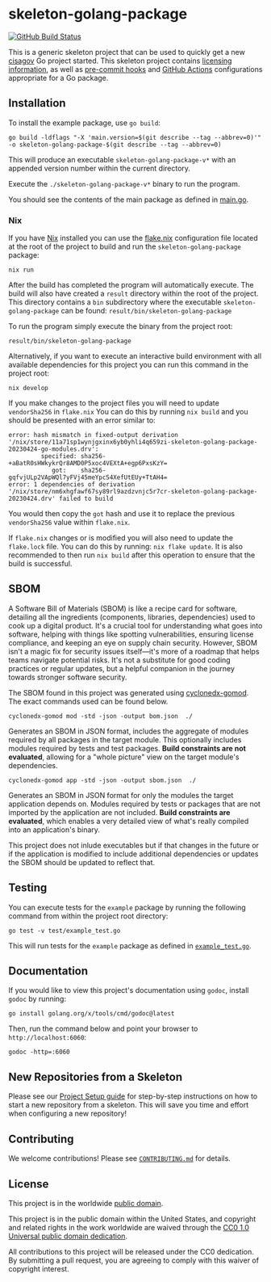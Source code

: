 # skeleton-golang-package #

[![GitHub Build Status](https://github.com/cisagov/skeleton-golang-package/workflows/build/badge.svg)](https://github.com/cisagov/skeleton-golang-package/actions)

This is a generic skeleton project that can be used to quickly get a
new [cisagov](https://github.com/cisagov) Go project started.
This skeleton project contains [licensing information](LICENSE), as
well as [pre-commit hooks](https://pre-commit.com) and
[GitHub Actions](https://github.com/features/actions) configurations
appropriate for a Go package.

## Installation ##

To install the example package, use `go build`:

```console
go build -ldflags "-X 'main.version=$(git describe --tag --abbrev=0)'" -o skeleton-golang-package-$(git describe --tag --abbrev=0)
```

This will produce an executable `skeleton-golang-package-v*` with an appended
version number within the current directory.

Execute the `./skeleton-golang-package-v*` binary to run the program.

You should see the contents of the main package as defined in [main.go](main.go).

### Nix ###

If you have [Nix](https://nixos.org/download.html) installed you can use
the [flake.nix](flake.nix) configuration file located at the root of the
project to build and run the `skeleton-golang-package` package:

```console
nix run
```

After the build has completed the program will automatically execute. The build
will also have created a `result` directory within the root of the project.
This directory contains a `bin` subdirectory where the executable
`skeleton-golang-package` can be found:
`result/bin/skeleton-golang-package`

To run the program simply execute the binary from the project root:

```console
result/bin/skeleton-golang-package
```

Alternatively, if you want to execute an interactive build environment
with all available dependencies for this project you can run this
command in the project root:

```console
nix develop
```

If you make changes to the project files you will need to update `vendorSha256`
in `flake.nix`  You can do this by running `nix build` and you should be presented
with an error similar to:

```console
error: hash mismatch in fixed-output derivation '/nix/store/11a71sp1wynjgxinx6yb0yhli4q659zi-skeleton-golang-package-20230424-go-modules.drv':
         specified: sha256-+aBatR0sHWkykrQr8AMD0P5xoc4VEXtA+egp6PxsKzY=
            got:    sha256-gqfvjULp2VApWQl7yFVj45meYpcS4XefUtEUy+TtAH4=
error: 1 dependencies of derivation '/nix/store/nm6xhgfawf67sy89rl9azdzvnjc5r7cr-skeleton-golang-package-20230424.drv' failed to build
```

You would then copy the `got` hash and use it to replace the previous
 `vendorSha256` value within `flake.nix`.

If `flake.nix` changes or is modified you will also need to update the
`flake.lock` file. You can do this by running: `nix flake update`. It is
also recommended to then run `nix build` after this operation to ensure
that the build is successful.

## SBOM ##

A Software Bill of Materials (SBOM) is like a recipe card for software,
detailing all the ingredients (components, libraries, dependencies)
used to cook up a digital product. It's a crucial tool for understanding
what goes into software, helping with things like spotting vulnerabilities,
ensuring license compliance, and keeping an eye on supply chain security.
However, SBOM isn't a magic fix for security issues itself—it's more of a
roadmap that helps teams navigate potential risks. It's not a substitute
for good coding practices or regular updates, but a helpful companion in
the journey towards stronger software security.

The SBOM found in this project was generated using [cyclonedx-gomod](https://github.com/CycloneDX/cyclonedx-gomod).
The exact commands used can be found below.

```console
cyclonedx-gomod mod -std -json -output bom.json  ./
```

Generates an SBOM in JSON format, includes the aggregate of modules
required by all packages in the target module. This optionally
includes modules required by tests and test packages. **Build
constraints are not evaluated**, allowing for a "whole picture"
view on the target module's dependencies.

```console
cyclonedx-gomod app -std -json -output sbom.json  ./
```

Generates an SBOM in JSON format for only the
modules the target application depends on. Modules required by tests
or packages that are not imported by the application are not included.
**Build constraints are evaluated**, which enables a very detailed view of
what's really compiled into an application's binary.

This project does not inlude executables but if that changes in the future
or if the application is modified to include additional dependencies or updates
the SBOM should be updated to reflect that.

## Testing ##

You can execute tests for the `example` package by running the following
command from within the project root directory:

```console
go test -v test/example_test.go
```

This will run tests for the `example` package as defined in
[`example_test.go`](test/example_test.go).

## Documentation ##

If you would like to view this project's documentation
using `godoc`, install `godoc` by running:

```console
go install golang.org/x/tools/cmd/godoc@latest
```

Then, run the command below and point your browser to `http://localhost:6060`:

```console
godoc -http=:6060
```

## New Repositories from a Skeleton ##

Please see our [Project Setup guide](https://github.com/cisagov/development-guide/tree/develop/project_setup)
for step-by-step instructions on how to start a new repository from
a skeleton. This will save you time and effort when configuring a
new repository!

## Contributing ##

We welcome contributions!  Please see [`CONTRIBUTING.md`](CONTRIBUTING.md) for
details.

## License ##

This project is in the worldwide [public domain](LICENSE).

This project is in the public domain within the United States, and
copyright and related rights in the work worldwide are waived through
the [CC0 1.0 Universal public domain
dedication](https://creativecommons.org/publicdomain/zero/1.0/).

All contributions to this project will be released under the CC0
dedication. By submitting a pull request, you are agreeing to comply
with this waiver of copyright interest.
